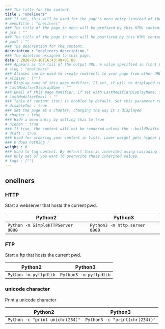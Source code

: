 ```yaml
---
### The title for the content.
title : "oneliners"
### If set, this will be used for the page's menu entry (instead of the `title` attribute)
# menuTitle : "oneliners"
### The title of the page in menu will be prefixed by this HTML content
# pre : ""
### The title of the page in menu will be postfixed by this HTML content
# post : ""
### The description for the content.
description : "oneliners description."
### The datetime assigned to this page.
date : 2020-03-10T16:43:49+01:00
### Appears as the tail of the output URL. A value specified in front matter will override the segment of the URL based on the filename.
# slug : "oneliners"
### Aliases can be used to create redirects to your page from other URLs.
# aliases : [""]
### Display name of this page modifier. If set, it will be displayed in the footer.
# LastModifierDisplayName : ""
### Email of this page modifier. If set with LastModifierDisplayName, it will be displayed in the footer
# LastModifierEmail : ""
### Table of content (toc) is enabled by default. Set this parameter to true to disable it.
# disableToc : true
### Set the page as a chapter, changing the way it's displayed
# chapter : true
### Hide a menu entry by setting this to true
# hidden : true
### If true, the content will not be rendered unless the --buildDrafts flag is passed to the hugo command.
# draft : true
### Used for ordering your content in lists. Lower weight gets higher precedence. So content with lower weight will come first.
### 0 does nothing !
weight : 0
### Used to tag content. By default this is inherited using cascading from _index.md files
### Only set of you want to overwrite these inherited values.
# tags : [""]
---
```


## oneliners

### HTTP

Start a webserver that hosts the current pwd.

| Python2                         | Python3                     |
|---------------------------------|-----------------------------|
| `Python -m SimpleHTTPServer 8000` | `Python3 -m http.server 8000` |

### FTP

Start a ftp that hosts the current pwd.

| Python2                         | Python3                     |
|---------------------------------|-----------------------------|
| `Python -m pyftpdlib`             | `Python3 -m pyftpdlib`        |

### unicode character

Print a unicode character

| Python2                         | Python3                      |
|---------------------------------|------------------------------|
| `Python -c "print unichr(234)"`   | `Python3 -c "print(chr(234))"` |
